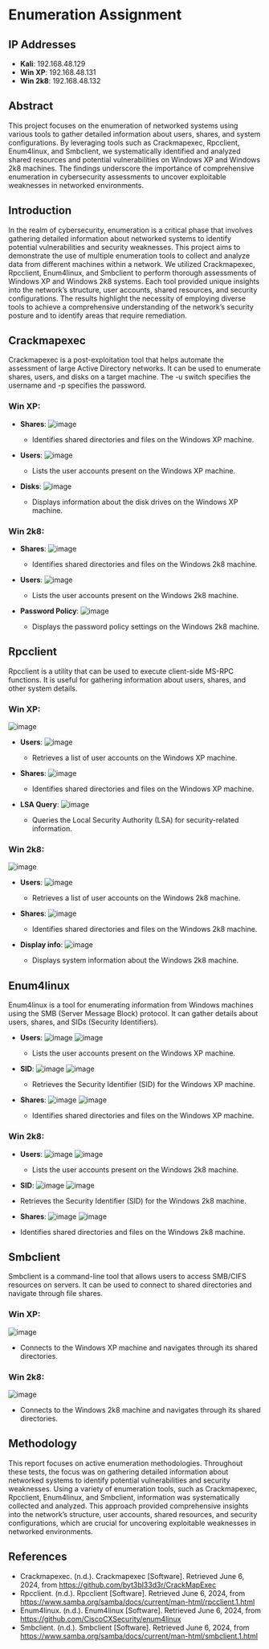 # Enumeration Assignment

## IP Addresses
- **Kali**: 192.168.48.129   
- **Win XP**: 192.168.48.131 
- **Win 2k8**: 192.168.48.132  

## Abstract
This project focuses on the enumeration of networked systems using various tools to gather detailed information about users, shares, and system configurations. By leveraging tools such as Crackmapexec, Rpcclient, Enum4linux, and Smbclient, we systematically identified and analyzed shared resources and potential vulnerabilities on Windows XP and Windows 2k8 machines. The findings underscore the importance of comprehensive enumeration in cybersecurity assessments to uncover exploitable weaknesses in networked environments.

## Introduction
In the realm of cybersecurity, enumeration is a critical phase that involves gathering detailed information about networked systems to identify potential vulnerabilities and security weaknesses. This project aims to demonstrate the use of multiple enumeration tools to collect and analyze data from different machines within a network. We utilized Crackmapexec, Rpcclient, Enum4linux, and Smbclient to perform thorough assessments of Windows XP and Windows 2k8 systems. Each tool provided unique insights into the network’s structure, user accounts, shared resources, and security configurations. The results highlight the necessity of employing diverse tools to achieve a comprehensive understanding of the network’s security posture and to identify areas that require remediation.

## Crackmapexec
Crackmapexec is a post-exploitation tool that helps automate the assessment of large Active Directory networks. It can be used to enumerate shares, users, and disks on a target machine. The -u switch specifies the username and -p specifies the password.

### Win XP:
- **Shares**:
![image](https://github.com/user-attachments/assets/d3a2aefc-976d-43ad-aa4c-e281ae012512)
  - Identifies shared directories and files on the Windows XP machine.
  
- **Users**:
![image](https://github.com/user-attachments/assets/eaaf7f0f-3fcd-47cc-a067-cac2665e707b)
  - Lists the user accounts present on the Windows XP machine.
  
- **Disks**:
![image](https://github.com/user-attachments/assets/f67835f2-6a08-40ae-823f-b88be0244c4a)
  - Displays information about the disk drives on the Windows XP machine.

### Win 2k8:
- **Shares**:
![image](https://github.com/user-attachments/assets/b4545c6f-66f7-401a-98d8-b1a2a3bf17d2)
  - Identifies shared directories and files on the Windows 2k8 machine.
    
- **Users**:
![image](https://github.com/user-attachments/assets/b555b4a8-4f53-4e89-8517-81b13f7f04ca)
  - Lists the user accounts present on the Windows 2k8 machine.
    
- **Password Policy**:
![image](https://github.com/user-attachments/assets/964b862c-2faf-4b3c-8038-78b2938b16b2)
  - Displays the password policy settings on the Windows 2k8 machine.


## Rpcclient
Rpcclient is a utility that can be used to execute client-side MS-RPC functions. It is useful for gathering information about users, shares, and other system details.

### Win XP:

![image](https://github.com/user-attachments/assets/3fbec454-0b1e-4e35-a31c-2a49ec2bdb0b)

- **Users**:
![image](https://github.com/user-attachments/assets/3135cba7-0e2c-4b4f-b4fa-ca5a9be76789)
  - Retrieves a list of user accounts on the Windows XP machine.
    
- **Shares**:
![image](https://github.com/user-attachments/assets/47ca3095-374a-45f7-9028-2605b72e5544)
  - Identifies shared directories and files on the Windows XP machine.
    
- **LSA Query**:
![image](https://github.com/user-attachments/assets/d1dc8268-e86a-42b9-b14e-ab2bc62e1994)
  - Queries the Local Security Authority (LSA) for security-related information.

### Win 2k8:

![image](https://github.com/user-attachments/assets/f3396250-872b-4c9f-a8cc-169111577961)

- **Users**:
![image](https://github.com/user-attachments/assets/4ad4c8e7-079d-4d9a-90b8-109bc88c3f61)
  - Retrieves a list of user accounts on the Windows 2k8 machine.
    
- **Shares**:
![image](https://github.com/user-attachments/assets/50781b0e-4bf5-44da-90b4-a16f3f8d060d)
  - Identifies shared directories and files on the Windows 2k8 machine.
    
- **Display info**:
![image](https://github.com/user-attachments/assets/2e7933f6-cd3a-48be-afcb-faed175b2116)
  - Displays system information about the Windows 2k8 machine.


## Enum4linux
Enum4linux is a tool for enumerating information from Windows machines using the SMB (Server Message Block) protocol. It can gather details about users, shares, and SIDs (Security Identifiers). 

- **Users**:
![image](https://github.com/user-attachments/assets/718e0d3c-7b66-454b-99fc-70c565194b6e)
![image](https://github.com/user-attachments/assets/e456b464-bc21-4ae1-86d8-b501c25237b8)
  - Lists the user accounts present on the Windows XP machine.

- **SID**:
![image](https://github.com/user-attachments/assets/cc05b715-edfa-4e5d-b2eb-a75270e80577)
![image](https://github.com/user-attachments/assets/a7b2ca3e-fb8e-4e7a-81a7-7553501097a1)
  - Retrieves the Security Identifier (SID) for the Windows XP machine.
    
- **Shares**:
![image](https://github.com/user-attachments/assets/172bbd4a-c136-4d73-8856-eefe53b9683f)
![image](https://github.com/user-attachments/assets/3c2ff6b1-e5b1-4c87-b455-91a05936614d)
  - Identifies shared directories and files on the Windows XP machine.

### Win 2k8:
- **Users**:
![image](https://github.com/user-attachments/assets/3a5e6036-e526-4dd2-9ee4-fb591de59e7b)
![image](https://github.com/user-attachments/assets/a258316e-bbfe-4b47-b0e1-a593d449cefb)
  - Lists the user accounts present on the Windows 2k8 machine.
    
- **SID**:
![image](https://github.com/user-attachments/assets/962353ed-8b99-4cfb-9856-9a129ff56b72)
![image](https://github.com/user-attachments/assets/31ad5d15-44e9-4c25-9c57-7699253c4220)
- Retrieves the Security Identifier (SID) for the Windows 2k8 machine.
  
- **Shares**:
![image](https://github.com/user-attachments/assets/7662ec21-855b-47c7-b3f3-474535eedcc4)
![image](https://github.com/user-attachments/assets/c189a6fa-ce7f-401e-ac83-a4ea4e4d999d)
- Identifies shared directories and files on the Windows 2k8 machine.


## Smbclient
Smbclient is a command-line tool that allows users to access SMB/CIFS resources on servers. It can be used to connect to shared directories and navigate through file shares.

### Win XP:
![image](https://github.com/user-attachments/assets/c16751d7-01f9-4b4c-bea2-bdfb3799f179)
  - Connects to the Windows XP machine and navigates through its shared directories.

### Win 2k8:
![image](https://github.com/user-attachments/assets/99506bf5-4b4c-41b5-82d4-d39f60879032)
  - Connects to the Windows 2k8 machine and navigates through its shared directories.

## Methodology
This report focuses on active enumeration methodologies. Throughout these tests, the focus was on gathering detailed information about networked systems to identify potential vulnerabilities and security weaknesses. Using a variety of enumeration tools, such as Crackmapexec, Rpcclient, Enum4linux, and Smbclient, information was systematically collected and analyzed. This approach provided comprehensive insights into the network’s structure, user accounts, shared resources, and security configurations, which are crucial for uncovering exploitable weaknesses in networked environments.

## References
- Crackmapexec. (n.d.). Crackmapexec [Software]. Retrieved June 6, 2024, from https://github.com/byt3bl33d3r/CrackMapExec
- Rpcclient. (n.d.). Rpcclient [Software]. Retrieved June 6, 2024, from https://www.samba.org/samba/docs/current/man-html/rpcclient.1.html
- Enum4linux. (n.d.). Enum4linux [Software]. Retrieved June 6, 2024, from https://github.com/CiscoCXSecurity/enum4linux
- Smbclient. (n.d.). Smbclient [Software]. Retrieved June 6, 2024, from https://www.samba.org/samba/docs/current/man-html/smbclient.1.html
